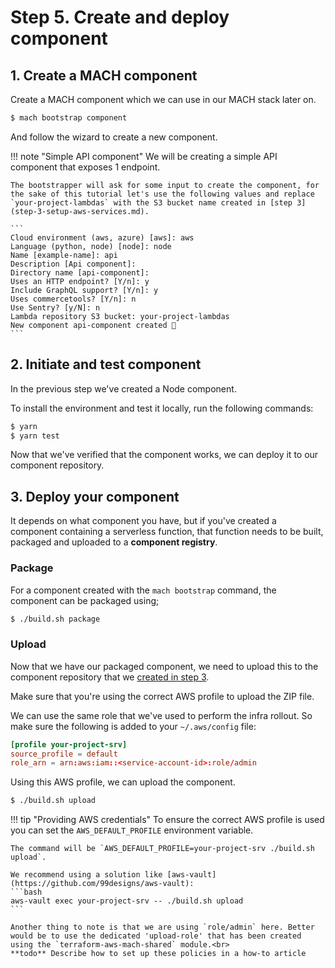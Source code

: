 # Step 5. Create and deploy component

## 1. Create a MACH component

Create a MACH component which we can use in our MACH stack later on.

```bash
$ mach bootstrap component
```

And follow the wizard to create a new component.

!!! note "Simple API component" 
    We will be creating a simple API component that exposes 1 endpoint.

    The bootstrapper will ask for some input to create the component, for the sake of this tutorial let's use the following values and replace `your-project-lambdas` with the S3 bucket name created in [step 3](step-3-setup-aws-services.md).
    
    ```
    Cloud environment (aws, azure) [aws]: aws
    Language (python, node) [node]: node
    Name [example-name]: api
    Description [Api component]:
    Directory name [api-component]:
    Uses an HTTP endpoint? [Y/n]: y
    Include GraphQL support? [Y/n]: y
    Uses commercetools? [Y/n]: n
    Use Sentry? [y/N]: n
    Lambda repository S3 bucket: your-project-lambdas
    New component api-component created 🎉
    ```

## 2. Initiate and test component

In the previous step we've created a Node component.

To install the environment and test it locally, run the following commands:

```bash
$ yarn
$ yarn test
```

Now that we've verified that the component works, we can deploy it to our component repository.
## 3. Deploy your component

It depends on what component you have, but if you've created a component containing a serverless function, that function needs to be built, packaged and uploaded to a **component registry**.

### Package

For a component created with the `mach bootstrap` command, the component can be packaged using;

```bash
$ ./build.sh package
```

### Upload 
Now that we have our packaged component, we need to upload this to the component repository that we [created in step 3](./step-3-setup-aws-services.md).

Make sure that you're using the correct AWS profile to upload the ZIP file.

We can use the same role that we've used to perform the infra rollout. So make sure the following is added to your `~/.aws/config` file:

```conf
[profile your-project-srv]
source_profile = default
role_arn = arn:aws:iam::<service-account-id>:role/admin
```

Using this AWS profile, we can upload the component.

```bash
$ ./build.sh upload
```

!!! tip "Providing AWS credentials"
    To ensure the correct AWS profile is used you can set the `AWS_DEFAULT_PROFILE` environment variable.

    The command will be `AWS_DEFAULT_PROFILE=your-project-srv ./build.sh upload`.

    We recommend using a solution like [aws-vault](https://github.com/99designs/aws-vault):
    ```bash
    aws-vault exec your-project-srv -- ./build.sh upload
    ```

    Another thing to note is that we are using `role/admin` here. Better would be to use the dedicated 'upload-role' that has been created using the `terraform-aws-mach-shared` module.<br>
    **todo** Describe how to set up these policies in a how-to article
